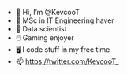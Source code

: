 - 👋 Hi, I’m @KevcooT
- 🧠 MSc in IT Engineering haver
- 👔 Data scientist
- 🖱️ Gaming enjoyer
- 🖥️ I code stuff in my free time
- 📫 https://twitter.com/KevcooT_

<!---
KevcooT/KevcooT is a ✨ special ✨ repository because its `README.md` (this file) appears on your GitHub profile.
You can click the Preview link to take a look at your changes.
--->
